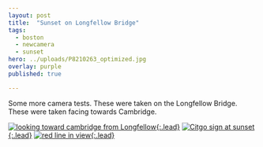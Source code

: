 ```yaml
---
layout: post
title:  "Sunset on Longfellow Bridge"
tags:
  - boston
  - newcamera
  - sunset
hero: ../uploads/P8210263_optimized.jpg
overlay: purple
published: true

---
```


Some more camera tests. These were taken on the Longfellow Bridge. These were taken facing towards Cambridge.

[![looking toward cambridge from Longfellow](../uploads/P8210257_optimized.jpg){:.lead}](../uploads/P8210257.jpg)
[![Citgo sign at sunset](../uploads/P8210258_optimized.jpg){:.lead}](../uploads/P8210258.jpg)
[![red line in view](../uploads/P8210263_optimized.jpg){:.lead}](../uploads/P8210263.jpg)

